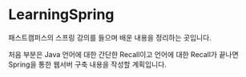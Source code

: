 # LearningSpring
패스트캠퍼스의 스프링 강의를 들으며 배운 내용을 정리하는 곳입니다.

처음 부분은 Java 언어에 대한 간단한 Recall이고 언어에 대한 Recall가 끝나면 Spring을 통한 웹서버 구축 내용을 작성할 계획입니다.
